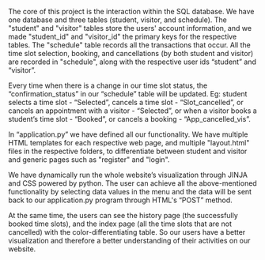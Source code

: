 The core of this project is the interaction within the SQL database. We have one database and three tables (student, visitor, and schedule). The "student" and "visitor" tables store the users' account information, and we made "student_id" and "visitor_id" the primary keys for the respective tables. The "schedule" table records all the transactions that occur. All the time slot selection, booking, and cancellations (by both student and visitor) are recorded in "schedule", along with the respective user ids “student” and “visitor”.

Every time when there is a change in our time slot status,  the “confirmation_status” in our “schedule” table will be updated. Eg: student selects a time slot - “Selected”, cancels a time slot - “Slot_cancelled”, or cancels an appointment with a visitor - “Selected”, or when a visitor books a student’s time slot - “Booked”, or cancels a booking - “App_cancelled_vis”.

In “application.py” we have defined all our functionality. We have multiple HTML templates for each respective web page, and multiple "layout.html" files in the respective folders, to differentiate between student and visitor and generic pages such as "register" and "login".

We have dynamically run the whole website’s visualization through JINJA and CSS powered by python. The user can achieve all the above-mentioned functionality by selecting data values in the menu and the data will be sent back to our application.py program through HTML's “POST” method.

At the same time, the users can see the history page (the successfully booked time slots), and the index page (all the time slots that are not cancelled) with the color-differentiating table. So our users have a better visualization and therefore a better understanding of their activities on our website.
